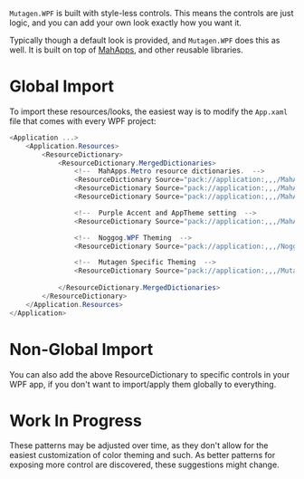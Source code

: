 `Mutagen.WPF` is built with style-less controls.  This means the controls are just logic, and you can add your own look exactly how you want it.

Typically though a default look is provided, and `Mutagen.WPF` does this as well.  It is built on top of [MahApps](https://mahapps.com/), and other reusable libraries.  

# Global Import
To import these resources/looks, the easiest way is to modify the `App.xaml` file that comes with every WPF project:
```cs
<Application ...>
    <Application.Resources>
        <ResourceDictionary>
            <ResourceDictionary.MergedDictionaries>
                <!--  MahApps.Metro resource dictionaries.  -->
                <ResourceDictionary Source="pack://application:,,,/MahApps.Metro;component/Styles/Controls.xaml" />
                <ResourceDictionary Source="pack://application:,,,/MahApps.Metro;component/Styles/Fonts.xaml" />
                <ResourceDictionary Source="pack://application:,,,/MahApps.Metro;component/Styles/Controls.Buttons.xaml" />

                <!--  Purple Accent and AppTheme setting  -->
                <ResourceDictionary Source="pack://application:,,,/MahApps.Metro;component/Styles/Themes/Dark.Purple.xaml" />

                <!--  Noggog.WPF Theming  -->
                <ResourceDictionary Source="pack://application:,,,/Noggog.WPF;component/Everything.xaml" />

                <!--  Mutagen Specific Theming  -->
                <ResourceDictionary Source="pack://application:,,,/Mutagen.Bethesda.WPF;component/Everything.xaml" />
                
            </ResourceDictionary.MergedDictionaries>
        </ResourceDictionary>
    </Application.Resources>
</Application>
```

# Non-Global Import
You can also add the above ResourceDictionary to specific controls in your WPF app, if you don't want to import/apply them globally to everything.

# Work In Progress
These patterns may be adjusted over time, as they don't allow for the easiest customization of color theming and such.  As better patterns for exposing more control are discovered, these suggestions might change.